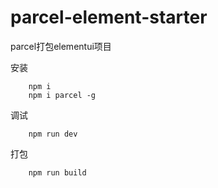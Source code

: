 # parcel-element-starter
parcel打包elementui项目

安装

        npm i
        npm i parcel -g    


调试


        npm run dev


打包


        npm run build
